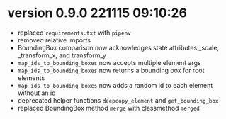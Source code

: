 # version 0.9.0 221115 09:10:26

* replaced `requirements.txt` with `pipenv`
* removed relative imports
* BoundingBox comparison now acknowledges state attributes _scale, _transform_x, and transform_y
* `map_ids_to_bounding_boxes` now accepts multiple element args
* `map_ids_to_bounding_boxes` now returns a bounding box for root elements
* `map_ids_to_bounding_boxes` now adds a random id to each element without an id
* deprecated helper functions `deepcopy_element` and `get_bounding_box`
* replaced BoundingBox method `merge` with classmethod `merged`

